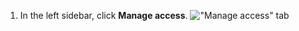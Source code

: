 1. In the left sidebar, click **Manage access**.
   !["Manage access" tab](/assets/images/help/repository/manage-access-tab.png)
